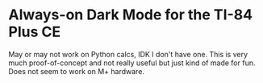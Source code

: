 # Always-on Dark Mode for the TI-84 Plus CE

May or may not work on Python calcs, IDK I don't have one.
This is very much proof-of-concept and not really useful but just kind of made for fun.
Does not seem to work on M+ hardware.
